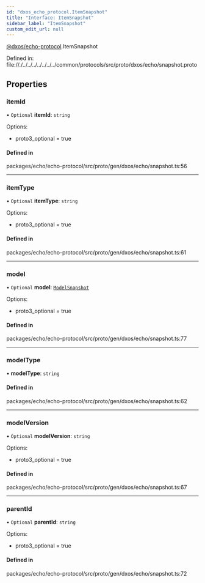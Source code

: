 ```yaml
---
id: "dxos_echo_protocol.ItemSnapshot"
title: "Interface: ItemSnapshot"
sidebar_label: "ItemSnapshot"
custom_edit_url: null
---
```


[@dxos/echo-protocol](../modules/dxos_echo_protocol.md).ItemSnapshot

Defined in:
  file://./../../../../../../../common/protocols/src/proto/dxos/echo/snapshot.proto

## Properties

### itemId

• `Optional` **itemId**: `string`

Options:
  - proto3_optional = true

#### Defined in

packages/echo/echo-protocol/src/proto/gen/dxos/echo/snapshot.ts:56

___

### itemType

• `Optional` **itemType**: `string`

Options:
  - proto3_optional = true

#### Defined in

packages/echo/echo-protocol/src/proto/gen/dxos/echo/snapshot.ts:61

___

### model

• `Optional` **model**: [`ModelSnapshot`](dxos_echo_protocol.ModelSnapshot.md)

Options:
  - proto3_optional = true

#### Defined in

packages/echo/echo-protocol/src/proto/gen/dxos/echo/snapshot.ts:77

___

### modelType

• **modelType**: `string`

#### Defined in

packages/echo/echo-protocol/src/proto/gen/dxos/echo/snapshot.ts:62

___

### modelVersion

• `Optional` **modelVersion**: `string`

Options:
  - proto3_optional = true

#### Defined in

packages/echo/echo-protocol/src/proto/gen/dxos/echo/snapshot.ts:67

___

### parentId

• `Optional` **parentId**: `string`

Options:
  - proto3_optional = true

#### Defined in

packages/echo/echo-protocol/src/proto/gen/dxos/echo/snapshot.ts:72
